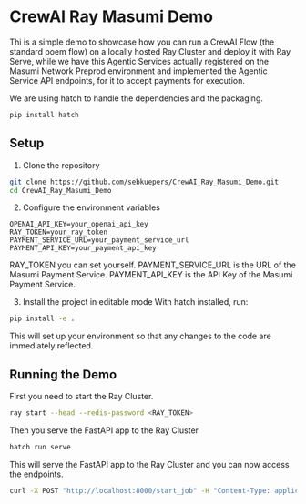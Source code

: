 # CrewAI Ray Masumi Demo

Thi is a simple demo to showcase how you can run a CrewAI Flow (the standard poem flow) on a locally hosted Ray Cluster and deploy it with Ray Serve, while we have this Agentic Services actually registered on the Masumi Network Preprod environment and implemented the Agentic Service API endpoints, for it to accept payments for execution.

We are using hatch to handle the dependencies and the packaging.

```bash
pip install hatch
```

## Setup

1. Clone the repository

```bash
git clone https://github.com/sebkuepers/CrewAI_Ray_Masumi_Demo.git
cd CrewAI_Ray_Masumi_Demo
```

2. Configure the environment variables

```env
OPENAI_API_KEY=your_openai_api_key
RAY_TOKEN=your_ray_token
PAYMENT_SERVICE_URL=your_payment_service_url
PAYMENT_API_KEY=your_payment_api_key
```

RAY_TOKEN you can set yourself.
PAYMENT_SERVICE_URL is the URL of the Masumi Payment Service.
PAYMENT_API_KEY is the API Key of the Masumi Payment Service.

3. Install the project in editable mode
With hatch installed, run:

```bash
pip install -e .
```
This will set up your environment so that any changes to the code are immediately reflected.

## Running the Demo

First you need to start the Ray Cluster.

```bash
ray start --head --redis-password <RAY_TOKEN>
```

Then you serve the FastAPI app to the Ray Cluster

```bash
hatch run serve
```

This will serve the FastAPI app to the Ray Cluster and you can now access the endpoints.

```bash
curl -X POST "http://localhost:8000/start_job" -H "Content-Type: application/json" -d '{"num_poems": 1}'
```





